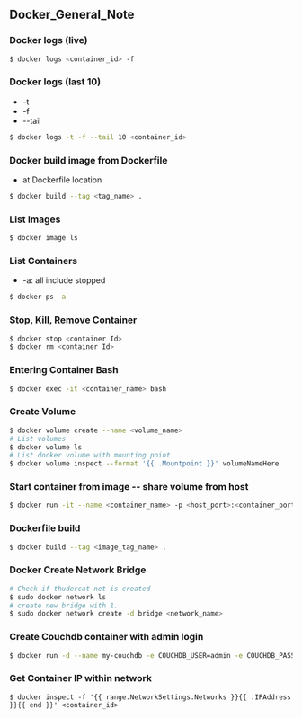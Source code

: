 ## Docker_General_Note

### Docker logs (live)

```bash
$ docker logs <container_id> -f
```



### Docker logs (last 10)

* -t
* -f
* --tail

```bash
$ docker logs -t -f --tail 10 <container_id>
```



### Docker build image from Dockerfile

* at Dockerfile location

```bash
$ docker build --tag <tag_name> .
```



### List Images

```bash
$ docker image ls					
```



### List Containers

* -a: all include stopped

```bash
$ docker ps	-a
```



### Stop, Kill, Remove Container

```bash
$ docker stop <container Id>
$ docker rm <container Id>
```



### Entering Container Bash

```bash
$ docker exec -it <container_name> bash
```



### Create Volume

```bash
$ docker volume create --name <volume_name>
# List volumes
$ docker volume ls
# List docker volume with mounting point
$ docker volume inspect --format '{{ .Mountpoint }}' volumeNameHere
```



### Start container from image -- share volume from host

```bash
$ docker run -it --name <container_name> -p <host_port>:<container_port> -v $(pwd)/directory:/docker_directory/ <image_name>
```



### Dockerfile build

```bash
$ docker build --tag <image_tag_name> .
```



### Docker Create Network Bridge

```bash
# Check if thudercat-net is created
$ sudo docker network ls
# create new bridge with 1.
$ sudo docker network create -d bridge <network_name>
```



### Create Couchdb container with admin login

```bash
$ docker run -d --name my-couchdb -e COUCHDB_USER=admin -e COUCHDB_PASSWORD=password -p 5984:5984 couchdb:latest
```



 ### Get Container IP within network

```
$ docker inspect -f '{{ range.NetworkSettings.Networks }}{{ .IPAddress }}{{ end }}' <container_id>
```








